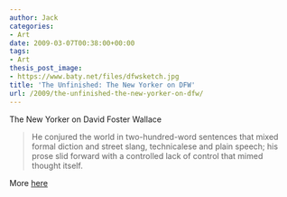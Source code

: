 ```yaml
---
author: Jack
categories:
- Art
date: 2009-03-07T00:38:00+00:00
tags:
- Art
thesis_post_image:
- https://www.baty.net/files/dfwsketch.jpg
title: 'The Unfinished: The New Yorker on DFW'
url: /2009/the-unfinished-the-new-yorker-on-dfw/
---
```


The New Yorker on David Foster Wallace

> He conjured the world in two-hundred-word sentences that mixed formal diction and street slang, technicalese and plain speech; his prose slid forward with a controlled lack of control that mimed thought itself.

More [here](http://www.newyorker.com/reporting/2009/03/09/090309fa\_fact\_max)